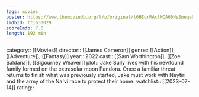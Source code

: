 ```yaml
---
tags: movies
poster: https://www.themoviedb.org/t/p/original/t6HIqrRAclMCA60NsSmeqe9RmNV.jpg
imdbId: tt1630029
scoreImdb: 7.6
length: 192 min
---
```


category:: [[Movies]]
director:: [[James Cameron]]
genre:: [[Action]], [[Adventure]], [[Fantasy]]
year:: 2022
cast:: [[Sam Worthington]], [[Zoe Saldana]], [[Sigourney Weaver]]
plot:: Jake Sully lives with his newfound family formed on the extrasolar moon Pandora. Once a familiar threat returns to finish what was previously started, Jake must work with Neytiri and the army of the Na'vi race to protect their home.
watchlist:: [[2023-07-14]]
rating::
